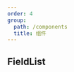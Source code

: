 ```yaml
---
order: 4
group:
  path: /components
  title: 组件
---
```

## FieldList
<API src="../src/FieldList.tsx"></API>
